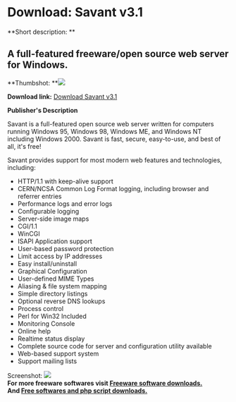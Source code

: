 # Download: Savant v3.1

**Short description: **

## A full-featured freeware/open source web server for Windows.

  
**Thumbshot: **![](http://www.freewarefiles.com/screenshot/savant_md.gif)   
  
**Download link:** [Download Savant v3.1](http://freesoftwares.boysofts.com/Savant-V_program_632.html)  
  

**Publisher's Description**  
  

Savant is a full-featured open source web server written for computers running
Windows 95, Windows 98, Windows ME, and Windows NT including Windows 2000.
Savant is fast, secure, easy-to-use, and best of all, it's free!

Savant provides support for most modern web features and technologies,
including:

  * HTTP/1.1 with keep-alive support 
  * CERN/NCSA Common Log Format logging, including browser and referrer entries 
  * Performance logs and error logs 
  * Configurable logging 
  * Server-side image maps 
  * CGI/1.1 
  * WinCGI 
  * ISAPI Application support 
  * User-based password protection 
  * Limit access by IP addresses 
  * Easy install/uninstall 
  * Graphical Configuration 
  * User-defined MIME Types 
  * Aliasing & file system mapping 
  * Simple directory listings 
  * Optional reverse DNS lookups 
  * Process control 
  * Perl for Win32 Included 
  * Monitoring Console 
  * Online help 
  * Realtime status display 
  * Complete source code for server and configuration utility available 
  * Web-based support system 
  * Support mailing lists 

  
  
Screenshot: ![](http://www.freewarefiles.com/screenshot/savant.gif)  
**For more freeware softwares visit [Freeware software downloads.](http://freesoftwares.boysofts.com/)**   
**And [Free softwares and php script downloads.](http://www.boysofts.com/)**

